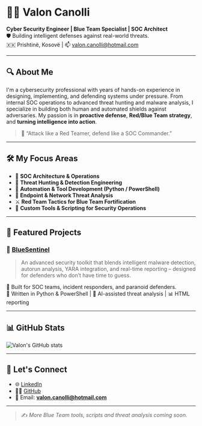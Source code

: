 # 👨‍💻 Valon Canolli

**Cyber Security Engineer | Blue Team Specialist | SOC Architect**  
🛡️ Building intelligent defenses against real-world threats.  
🇽🇰 Prishtinë, Kosovë | 📫 valon.canolli@hotmail.com

---

## 🔍 About Me

I'm a cybersecurity professional with years of hands-on experience in designing, implementing, and defending systems under pressure. From internal SOC operations to advanced threat hunting and malware analysis, I specialize in building both human and automated shields against adversaries. My passion is in **proactive defense**, **Red/Blue Team strategy**, and **turning intelligence into action**.

> 💬 “Attack like a Red Teamer, defend like a SOC Commander.”

---

## 🛠️ My Focus Areas

- 🧠 **SOC Architecture & Operations**
- 🧪 **Threat Hunting & Detection Engineering**
- 🐍 **Automation & Tool Development (Python / PowerShell)**
- 🔐 **Endpoint & Network Threat Analysis**
- ⚔️ **Red Team Tactics for Blue Team Fortification**
- 🧩 **Custom Tools & Scripting for Security Operations**

---

## 📂 Featured Projects

### 🚨 [BlueSentinel](https://github.com/valoncanolli/BlueSentinel)
> An advanced security toolkit that blends intelligent malware detection, autorun analysis, YARA integration, and real-time reporting – designed for defenders who don’t have time to guess.

📌 Built for SOC teams, incident responders, and paranoid defenders.  
📁 Written in Python & PowerShell | 🧠 AI-assisted threat analysis | 📊 HTML reporting

---

## 📊 GitHub Stats
![Valon's GitHub stats](https://github-readme-stats.vercel.app/api?username=valoncanolli&show_icons=true&theme=tokyonight)

---

## 🤝 Let's Connect
- 🌐 [LinkedIn](https://linkedin.com/in/valoncanolli)
- 🧑‍💻 [GitHub](https://github.com/valoncanolli)
- 📧 Email: **valon.canolli@hotmail.com**

---

> ✍️ *More Blue Team tools, scripts and threat analysis coming soon.*
